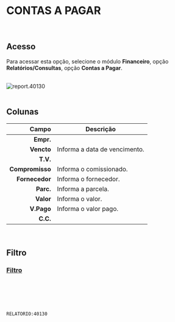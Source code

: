 # CONTAS A PAGAR
<br>

## Acesso
Para acessar esta opção, selecione o módulo **Financeiro**, opção **Relatórios/Consultas**, opção **Contas a Pagar**.
<br>
<br>

![report.40130](https://raw.githubusercontent.com/netforcews/docs-siscom/master/relatorios/imagens/report.40130.png)
<br>
<br>

## Colunas
Campo | Descrição
--:|---
**Empr.** | 
**Vencto** | Informa a data de vencimento.
**T.V.** | 
**Compromisso** | Informa o comissionado.
**Fornecedor** | Informa o fornecedor.
**Parc.** | Informa a parcela.
**Valor** | Informa o valor.
**V.Pago** | Informa o valor pago.
**C.C.** | 
<br>

## Filtro
### [Filtro](/geral/rep-filtro-fin-contaspagar.md)
<br>
<br>
<br>
<br>

```RELATORIO:40130```
